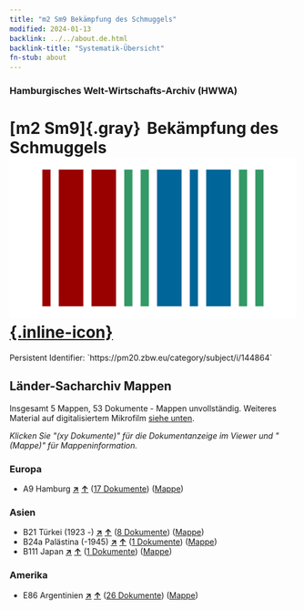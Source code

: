 ```yaml
---
title: "m2 Sm9 Bekämpfung des Schmuggels"
modified: 2024-01-13
backlink: ../../about.de.html
backlink-title: "Systematik-Übersicht"
fn-stub: about
---
```


### Hamburgisches Welt-Wirtschafts-Archiv (HWWA)

# [m2 Sm9]{.gray}&#8201; Bekämpfung des Schmuggels &#160; [![Wikidata](/images/Wikidata-logo.svg "Wikidata"){.inline-icon}](http://www.wikidata.org/entity/Q104700317)

<div class="hint">Persistent Identifier: `https://pm20.zbw.eu/category/subject/i/144864`</div>







## Länder-Sacharchiv Mappen






Insgesamt 5 Mappen, 53 Dokumente - Mappen unvollständig. Weiteres Material auf digitalisiertem Mikrofilm [siehe unten](#filmsections).

_Klicken Sie "(xy Dokumente)" für die Dokumentanzeige im Viewer und "(Mappe)" für Mappeninformation._




### Europa

- A9 Hamburg [**&nearr;**](../../../geo/i/140905/about.de.html "Hamburg (alle Mappen)") [**&uarr;**](../../../geo/about.de.html#A9 "Ländersystematik") (<a href="https://pm20.zbw.eu/iiifview/folder/sh/140905,144864" title="über: Hamburg : Bekämpfung des Schmuggels" target="_blank">17 Dokumente</a>) ([Mappe](../../../../folder/sh/1409xx/140905/1448xx/144864/about.de.html))

### Asien

- B21 Türkei (1923 -) [**&nearr;**](../../../geo/i/141111/about.de.html "Türkei (1923 -) (alle Mappen)") [**&uarr;**](../../../geo/about.de.html#B21 "Ländersystematik") (<a href="https://pm20.zbw.eu/iiifview/folder/sh/141111,144864" title="über: Türkei (1923 -) : Bekämpfung des Schmuggels" target="_blank">8 Dokumente</a>) ([Mappe](../../../../folder/sh/1411xx/141111/1448xx/144864/about.de.html))
- B24a Palästina (-1945) [**&nearr;**](../../../geo/i/141115/about.de.html "Palästina (-1945) (alle Mappen)") [**&uarr;**](../../../geo/about.de.html#B24a "Ländersystematik") (<a href="https://pm20.zbw.eu/iiifview/folder/sh/141115,144864" title="über: Palästina (-1945) : Bekämpfung des Schmuggels" target="_blank">1 Dokumente</a>) ([Mappe](../../../../folder/sh/1411xx/141115/1448xx/144864/about.de.html))
- B111 Japan [**&nearr;**](../../../geo/i/141272/about.de.html "Japan (alle Mappen)") [**&uarr;**](../../../geo/about.de.html#B111 "Ländersystematik") (<a href="https://pm20.zbw.eu/iiifview/folder/sh/141272,144864" title="über: Japan : Bekämpfung des Schmuggels" target="_blank">1 Dokumente</a>) ([Mappe](../../../../folder/sh/1412xx/141272/1448xx/144864/about.de.html))

### Amerika

- E86 Argentinien [**&nearr;**](../../../geo/i/141692/about.de.html "Argentinien (alle Mappen)") [**&uarr;**](../../../geo/about.de.html#E86 "Ländersystematik") (<a href="https://pm20.zbw.eu/iiifview/folder/sh/141692,144864" title="über: Argentinien : Bekämpfung des Schmuggels" target="_blank">26 Dokumente</a>) ([Mappe](../../../../folder/sh/1416xx/141692/1448xx/144864/about.de.html))



<a id="filmsections" />













